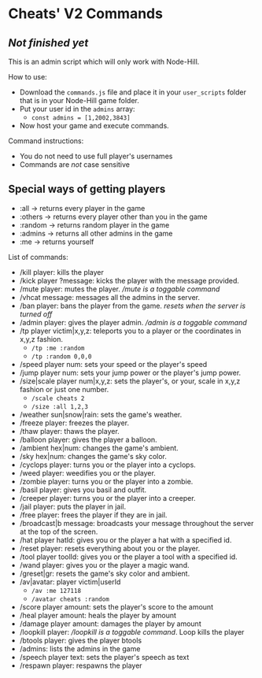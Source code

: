 # Cheats' V2 Commands

## *Not finished yet*

This is an admin script which will only work with Node-Hill.

How to use:
- Download the `commands.js` file and place it in your `user_scripts` folder that is in your Node-Hill game folder.
- Put your user id in the `admins` array:
    - `const admins = [1,2002,3843]`
- Now host your game and execute commands.


Command instructions:
- You do not need to use full player's usernames
- Commands are *not* case sensitive


## Special ways of getting players
- :all -> returns every player in the game
- :others -> returns every player other than you in the game
- :random -> returns random player in the game
- :admins -> returns all other admins in the game
- :me -> returns yourself

List of commands:

- /kill player: kills the player
- /kick player ?message: kicks the player with the message provided.
- /mute player: mutes the player. */mute is a toggable command*
- /vhcat message: messages all the admins in the server.
- /ban player: bans the player from the game. *resets when the server is turned off*
- /admin player: gives the player admin. */admin is a toggable command*
- /tp player victim|x,y,z: teleports you to a player or the coordinates in x,y,z fashion.
    - `/tp :me :random`
    - `/tp :random 0,0,0`
- /speed player num: sets your speed or the player's speed
- /jump player num: sets your jump power or the player's jump power.
- /size|scale player num|x,y,z: sets the player's, or your, scale in x,y,z fashion or just one number.
    - `/scale cheats 2`
    - `/size :all 1,2,3`
- /weather sun|snow|rain: sets the game's weather.
- /freeze player: freezes the player.
- /thaw player: thaws the player.
- /balloon player: gives the player a balloon.
- /ambient hex|num: changes the game's ambient.
- /sky hex|num: changes the game's sky color.
- /cyclops player: turns you or the player into a cyclops.
- /weed player: weedifies you or the player.
- /zombie player: turns you or the player into a zombie.
- /basil player: gives you basil and outfit.
- /creeper player: turns you or the player into a creeper.
- /jail player: puts the player in jail.
- /free player: frees the player if they are in jail.
- /broadcast|b message: broadcasts your message throughout the server at the top of the screen.
- /hat player hatId: gives you or the player a hat with a specified id.
- /reset player: resets everything about you or the player.
- /tool player toolId: gives you or the player a tool with a specified id.
- /wand player: gives you or the player a magic wand.
- /greset|gr: resets the game's sky color and ambient.
- /av|avatar: player victim|userId
    - `/av :me 127118`
    - `/avatar cheats :random`
- /score player amount: sets the player's score to the amount
- /heal player amount: heals the player by amount
- /damage player amount: damages the player by amount
- /loopkill player: */loopkill is a toggable command*. Loop kills the player
- /btools player: gives the player btools
- /admins: lists the admins in the game
- /speech player text: sets the player's speech as text
- /respawn player: respawns the player